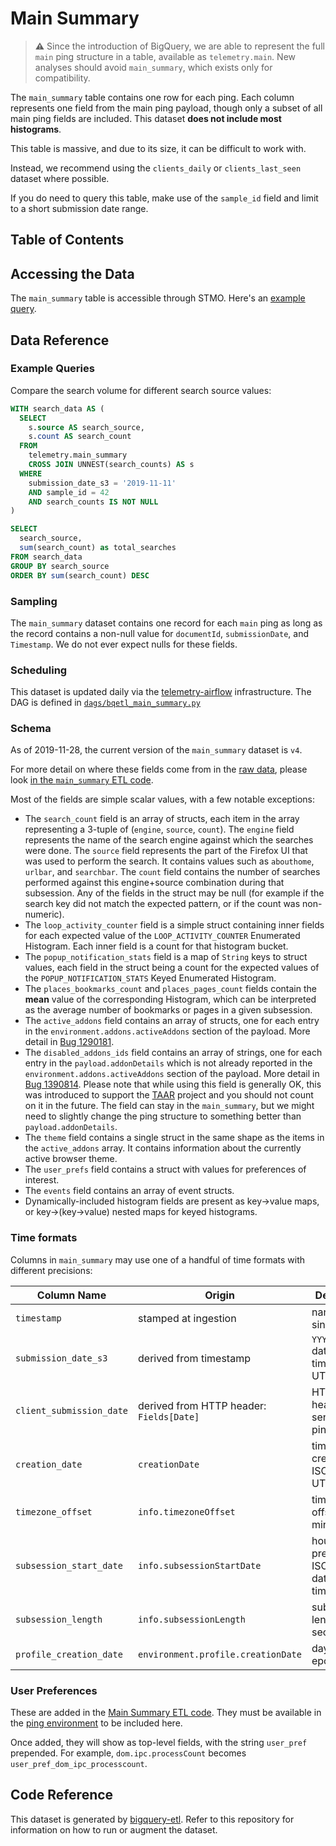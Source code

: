 # Main Summary

> **⚠** Since the introduction of BigQuery, we are able to represent the
> full `main` ping structure in a table, available as `telemetry.main`.
> New analyses should avoid `main_summary`, which exists only for compatibility.

The `main_summary` table contains one row for each ping.
Each column represents one field from the main ping payload,
though only a subset of all main ping fields are included.
This dataset **does not include most histograms**.

This table is massive, and due to its size, it can be difficult to work with.

Instead, we recommend using the `clients_daily` or `clients_last_seen` dataset
where possible.

If you do need to query this table, make use of the `sample_id` field and
limit to a short submission date range.

## Table of Contents

<!-- toc -->

## Accessing the Data

The `main_summary` table is accessible through STMO.
Here's an [example query](https://sql.telemetry.mozilla.org/queries/4201/source).

## Data Reference

### Example Queries

Compare the search volume for different search source values:

```sql
WITH search_data AS (
  SELECT
    s.source AS search_source,
    s.count AS search_count
  FROM
    telemetry.main_summary
    CROSS JOIN UNNEST(search_counts) AS s
  WHERE
    submission_date_s3 = '2019-11-11'
    AND sample_id = 42
    AND search_counts IS NOT NULL
)

SELECT
  search_source,
  sum(search_count) as total_searches
FROM search_data
GROUP BY search_source
ORDER BY sum(search_count) DESC
```

### Sampling

The `main_summary` dataset contains one record for each `main` ping
as long as the record contains a non-null value for
`documentId`, `submissionDate`, and `Timestamp`.
We do not ever expect nulls for these fields.

### Scheduling

This dataset is updated daily via the [telemetry-airflow](https://github.com/mozilla/telemetry-airflow) infrastructure.
The DAG is defined in
[`dags/bqetl_main_summary.py`](https://github.com/mozilla/telemetry-airflow/blob/master/dags/bqetl_main_summary.py)

### Schema

As of 2019-11-28, the current version of the `main_summary` dataset is `v4`.

For more detail on where these fields come from in the
[raw data](https://firefox-source-docs.mozilla.org/toolkit/components/telemetry/telemetry/data/main-ping.html),
please look [in the `main_summary` ETL code][main_summary_code].

Most of the fields are simple scalar values, with a few notable exceptions:

- The `search_count` field is an array of structs, each item in the array representing
  a 3-tuple of (`engine`, `source`, `count`). The `engine` field represents the name of
  the search engine against which the searches were done. The `source` field represents
  the part of the Firefox UI that was used to perform the search. It contains values
  such as `abouthome`, `urlbar`, and `searchbar`. The `count` field contains the number
  of searches performed against this engine+source combination during that subsession.
  Any of the fields in the struct may be null (for example if the search key did not
  match the expected pattern, or if the count was non-numeric).
- The `loop_activity_counter` field is a simple struct containing inner fields for each
  expected value of the `LOOP_ACTIVITY_COUNTER` Enumerated Histogram. Each inner field
  is a count for that histogram bucket.
- The `popup_notification_stats` field is a map of `String` keys to struct values,
  each field in the struct being a count for the expected values of the
  `POPUP_NOTIFICATION_STATS` Keyed Enumerated Histogram.
- The `places_bookmarks_count` and `places_pages_count` fields contain the **mean**
  value of the corresponding Histogram, which can be interpreted as the average number
  of bookmarks or pages in a given subsession.
- The `active_addons` field contains an array of structs, one for each entry in
  the `environment.addons.activeAddons` section of the payload. More detail in
  [Bug 1290181](https://bugzilla.mozilla.org/show_bug.cgi?id=1290181).
- The `disabled_addons_ids` field contains an array of strings, one for each entry in
  the `payload.addonDetails` which is not already reported in the `environment.addons.activeAddons`
  section of the payload. More detail in
  [Bug 1390814](https://bugzilla.mozilla.org/show_bug.cgi?id=1390814).
  Please note that while using this field is generally OK, this was introduced to support
  the [TAAR](https://github.com/mozilla/taar/pulls) project and you should not count on it
  in the future. The field can stay in the `main_summary`, but we might need to slightly change
  the ping structure to something better than `payload.addonDetails`.
- The `theme` field contains a single struct in the same shape as the items in the
  `active_addons` array. It contains information about the currently active browser
  theme.
- The `user_prefs` field contains a struct with values for preferences of interest.
- The `events` field contains an array of event structs.
- Dynamically-included histogram fields are present as key->value maps,
  or key->(key->value) nested maps for keyed histograms.

### Time formats

Columns in `main_summary` may use one of a handful of time formats with different precisions:

| Column Name              | Origin                                   | Description                                  | Example                         | Spark                                                                   | Presto                                                                       |
| ------------------------ | ---------------------------------------- | -------------------------------------------- | ------------------------------- | ----------------------------------------------------------------------- | ---------------------------------------------------------------------------- |
| `timestamp`              | stamped at ingestion                     | nanoseconds since epoch                      | `1504689165972861952`           | `from_unixtime(timestamp/1e9)`                                          | `from_unixtime(timestamp/1e9)`                                               |
| `submission_date_s3`     | derived from timestamp                   | `YYYYMMDD` date string of timestamp in UTC   | `20170906`                      | `from_unixtime(unix_timestamp(submission_date, 'yyyyMMdd'))`            | `date_parse(submission_date, '%Y%m%d')`                                      |
| `client_submission_date` | derived from HTTP header: `Fields[Date]` | HTTP date header string sent with the ping   | `Tue, 27 Sep 2016 16:28:23 GMT` | `unix_timestamp(client_submission_date, 'EEE, dd M yyyy HH:mm:ss zzz')` | `date_parse(substr(client_submission_date, 1, 25), '%a, %d %b %Y %H:%i:%s')` |
| `creation_date`          | `creationDate`                           | time of ping creation ISO8601 at UTC+0       | `2017-09-06T08:21:36.002Z`      | `to_timestamp(creation_date, "yyyy-MM-dd'T'HH:mm:ss.SSSXXX")`           | `from_iso8601_timestamp(creation_date) AT TIME ZONE 'GMT'`                   |
| `timezone_offset`        | `info.timezoneOffset`                    | timezone offset in minutes                   | `120`                           |                                                                         |
| `subsession_start_date`  | `info.subsessionStartDate`               | hourly precision, ISO8601 date in local time | `2017-09-06T00:00:00.0+02:00`   |                                                                         | `from_iso8601_timestamp(subsession_start_date) AT TIME ZONE 'GMT'`           |
| `subsession_length`      | `info.subsessionLength`                  | subsession length in seconds                 | `599`                           |                                                                         | `date_add('second', subsession_length, subsession_start_date)`               |
| `profile_creation_date`  | `environment.profile.creationDate`       | days since epoch                             | `15,755`                        |                                                                         | `from_unixtime(profile_creation_date * 86400)`                               |

### User Preferences

These are added in the [Main Summary ETL code][user_pref_code].
They must be available in the [ping environment] to be included here.

Once added, they will show as top-level fields, with the string `user_pref` prepended.
For example, `dom.ipc.processCount` becomes `user_pref_dom_ipc_processcount`.

## Code Reference

This dataset is generated by [bigquery-etl][main_summary_code].
Refer to this repository for information on how to run or augment the dataset.

[main_summary_code]: https://github.com/mozilla/bigquery-etl/tree/25b702d0824b96ec1342d653296adfbe1302027d/sql/telemetry_derived/main_summary_v4
[user_pref_code]: https://github.com/mozilla/bigquery-etl/blob/25b702d0824b96ec1342d653296adfbe1302027d/sql/telemetry_derived/main_summary_v4/part1.sql#L476-L501
[ping environment]: http://firefox-source-docs.mozilla.org/toolkit/components/telemetry/telemetry/data/environment.html
